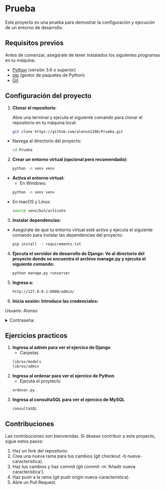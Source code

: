 # Prueba

Este proyecto es una prueba para demostrar la configuración y ejecución de un entorno de desarrollo.

## Requisitos previos

Antes de comenzar, asegúrate de tener instalados los siguientes programas en tu máquina:

- [Python](https://www.python.org/downloads/) (versión 3.6 o superior)
- [pip](https://pip.pypa.io/en/stable/installation/) (gestor de paquetes de Python)
- [Git](https://git-scm.com/downloads)

## Configuración del proyecto

1. **Clonar el repositorio**:

   Abre una terminal y ejecuta el siguiente comando para clonar el repositorio en tu máquina local:

   ```bash
   git clone https://github.com/alonso1298/Prueba.git
 - Navega al directorio del proyecto:
    ```bash
    cd Prueba
2. **Crear un entorno virtual (opcional pero recomendado):**
    ```bash
    python -m venv venv
- **Activa el entorno virtual:**
    - En Windows:
    ```bash
    python -m venv venv
- En macOS y Linux:
    ```bash
    source venv/bin/activate
3. **Instalar dependencias:**
- Asegúrate de que tu entorno virtual esté activo y ejecuta el siguiente comando para instalar las dependencias del proyecto:
    ```bash 
    pip install -r requirements.txt
4. **Ejecuta el servidor de desarrollo de Django: Ve al directorio del proyecto donde se encuentra el archivo manage.py y ejecuta el siguiente comando:**
    ```bash 
    python manage.py runserver
5. **Ingresa a:**
    ```bash 
    http://127.0.0.1:8000/admin/
6. **Inicia sesión: Introduce las credenciales:**

Usuario: Alonso
<details> 
<summary>Contraseña:</summary> 
4dm1n 
</details>

## Ejercicios practicos
1. **Ingresa al admin para ver el ejercico de Django**
    - Carpetas
    ```bash 
    libros/models
    libros/admin
2. **Ingresa al ordenar para ver el ejercico de Python**
    - Ejecuta el proytecto
    ```bash 
    ordenar.py
3. **Ingresa al consultaSQL para ver el ejercico de MySQL**
    ```bash
    consultaSQL
## Contribuciones
Las contribuciones son bienvenidas. Si deseas contribuir a este proyecto, sigue estos pasos:

1. Haz un fork del repositorio.
2. Crea una nueva rama para tus cambios (git checkout -b nueva-caracteristica).
3. Haz tus cambios y haz commit (git commit -m 'Añadir nueva característica').
4. Haz push a la rama (git push origin nueva-caracteristica).
5. Abre un Pull Request.
